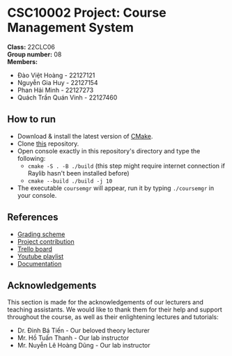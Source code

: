 # **CSC10002 Project: Course Management System**

**Class:** 22CLC06  
**Group number:** 08  
**Members:**
* Đào Việt Hoàng - 22127121
* Nguyễn Gia Huy - 22127154
* Phan Hải Minh - 22127273
* Quách Trần Quán Vinh - 22127460

## How to run

* Download & install the latest version of [CMake](https://cmake.org/download/).
* Clone [this](https://github.com/hydroshiba/CSC10002-Course-Management) repository.
* Open console exactly in this repository's directory and type the following:
    * `cmake -S . -B ./build` (this step might require internet connection if Raylib hasn't been installed before)
    * `cmake --build ./build -j 10`
* The executable `coursemgr` will appear, run it by typing `./coursemgr` in your console.

## References

* [Grading scheme](https://docs.google.com/spreadsheets/d/1s5OEkUdJzRBqYWLrOw1l1DQr69GF9VySEnOWnnZjz9M/edit#gid=0)
* [Project contribution](https://docs.google.com/spreadsheets/d/18E4Wq1M6wVrhHKGyBCb0RZhd_UIMp2ezDnBMnfwRFbQ/edit#gid=1781385760)
* [Trello board](https://trello.com/b/ZICL795D/csc1000222clc06coursemanagementsystemgroup08)
* [Youtube playlist](https://www.youtube.com/playlist?list=PLBx7FYK-PoLYqqUns53rylqZhp9n_V4dV)
* [Documentation](https://www.notion.so/CSC10002-Group-Project-Documentation-Group08-2523ac883a0341589687b2e18cdad2b4?pvs=4)

## Acknowledgements

This section is made for the acknowledgements of our lecturers and teaching assistants. We would like to thank them for their help and support throughout the course, as well as their enlightening lectures and tutorials:

* Dr. Đinh Bá Tiến - Our beloved theory lecturer
* Mr. Hồ Tuấn Thanh - Our lab instructor
* Mr. Nuyễn Lê Hoàng Dũng - Our lab instructor
